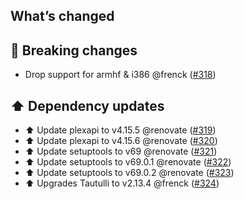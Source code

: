 ## What’s changed

## 🚨 Breaking changes

- Drop support for armhf & i386 @frenck ([#318](https://github.com/hassio-addons/addon-tautulli/pull/318))

## ⬆️ Dependency updates

- ⬆️ Update plexapi to v4.15.5 @renovate ([#319](https://github.com/hassio-addons/addon-tautulli/pull/319))
- ⬆️ Update plexapi to v4.15.6 @renovate ([#320](https://github.com/hassio-addons/addon-tautulli/pull/320))
- ⬆️ Update setuptools to v69 @renovate ([#321](https://github.com/hassio-addons/addon-tautulli/pull/321))
- ⬆️ Update setuptools to v69.0.1 @renovate ([#322](https://github.com/hassio-addons/addon-tautulli/pull/322))
- ⬆️ Update setuptools to v69.0.2 @renovate ([#323](https://github.com/hassio-addons/addon-tautulli/pull/323))
- ⬆️ Upgrades Tautulli to v2.13.4 @frenck ([#324](https://github.com/hassio-addons/addon-tautulli/pull/324))
